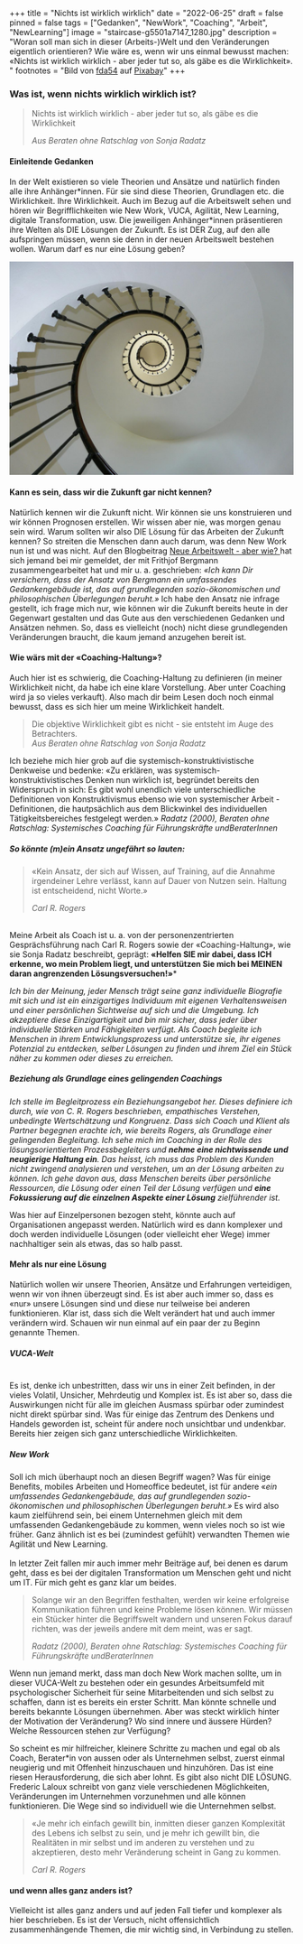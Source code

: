 +++
title = "Nichts ist wirklich wirklich"
date = "2022-06-25"
draft = false
pinned = false
tags = ["Gedanken", "NewWork", "Coaching", "Arbeit", "NewLearning"]
image = "staircase-g5501a7147_1280.jpg"
description = "Woran soll man sich in dieser (Arbeits-)Welt und den Veränderungen eigentlich orientieren? Wie wäre es, wenn wir uns einmal bewusst machen: «Nichts ist wirklich wirklich - aber jeder tut so, als gäbe es die Wirklichkeit». "
footnotes = "Bild von [fda54](https://pixabay.com/de/users/fda54-145996/?utm_source=link-attribution&utm_medium=referral&utm_campaign=image&utm_content=274614) auf [Pixabay](https://pixabay.com/de/?utm_source=link-attribution&utm_medium=referral&utm_campaign=image&utm_content=274614)"
+++
### Was ist, wenn nichts wirklich wirklich ist?

> Nichts ist wirklich wirklich - aber jeder tut so, als gäbe es die Wirklichkeit
>
> *Aus Beraten ohne Ratschlag von Sonja Radatz*

#### Einleitende Gedanken

In der Welt existieren so viele Theorien und Ansätze und natürlich finden alle ihre Anhänger\*innen. Für sie sind diese Theorien, Grundlagen etc. die Wirklichkeit. Ihre Wirklichkeit. Auch im Bezug auf die Arbeitswelt sehen und hören wir Begrifflichkeiten wie New Work, VUCA, Agilität, New Learning, digitale Transformation, usw. Die jeweiligen Anhänger\*innen präsentieren ihre Welten als DIE Lösungen der Zukunft. Es ist DER Zug, auf den alle aufspringen müssen, wenn sie denn in der neuen Arbeitswelt bestehen wollen. Warum darf es nur eine Lösung geben? 

![](staircase-g5501a7147_1280.jpg)

#### Kann es sein, dass wir die Zukunft gar nicht kennen?

Natürlich kennen wir die Zukunft nicht. Wir können sie uns konstruieren und wir können Prognosen erstellen. Wir wissen aber nie, was morgen genau sein wird. Warum sollten wir also DIE Lösung für das Arbeiten der Zukunft kennen? So streiten die Menschen dann auch darum, was denn New Work nun ist und was nicht. Auf den Blogbeitrag [Neue Arbeitswelt - aber wie? ](https://www.bensblog.ch/anders/)hat sich jemand bei mir gemeldet, der mit Frithjof Bergmann zusammengearbeitet hat und mir u. a. geschrieben: *«Ich kann Dir versichern, dass der Ansatz von Bergmann ein umfassendes Gedankengebäude ist, das auf grundlegenden sozio-ökonomischen und philosophischen Überlegungen beruht.»* Ich habe den Ansatz nie infrage gestellt, ich frage mich nur, wie können wir die Zukunft bereits heute in der Gegenwart gestalten und das Gute aus den verschiedenen Gedanken und Ansätzen nehmen. So, dass es vielleicht (noch) nicht diese grundlegenden Veränderungen braucht, die kaum jemand anzugehen bereit ist. 

#### Wie wärs mit der «Coaching-Haltung»?

Auch hier ist es schwierig, die Coaching-Haltung zu definieren (in meiner Wirklichkeit nicht, da habe ich eine klare Vorstellung. Aber unter Coaching wird ja so vieles verkauft). Also mach dir beim Lesen doch noch einmal bewusst, dass es sich hier um meine Wirklichkeit handelt. 

> Die objektive Wirklichkeit gibt es nicht - sie entsteht im Auge des Betrachters.\
> *Aus Beraten ohne Ratschlag von Sonja Radatz*

Ich beziehe mich hier grob auf die systemisch-konstruktivistische Denkweise und bedenke: «Zu erklären, was systemisch-konstruktivistisches Denken nun wirklich ist, begründet bereits den Widerspruch in sich: Es gibt wohl unendlich viele unterschiedliche Definitionen von Konstruktivismus ebenso wie von systemischer Arbeit - Definitionen, die hautpsächlich aus dem Blickwinkel des individuellen Tätigkeitsbereiches festgelegt werden.» *Radatz (2000), Beraten ohne Ratschlag: Systemisches Coaching für Führungskräfte undBeraterInnen*

##### So könnte (m)ein Ansatz ungefährt so lauten:

> «Kein Ansatz, der sich auf Wissen, auf Training, auf die Annahme irgendeiner Lehre verlässt, kann auf Dauer von Nutzen sein. Haltung ist entscheidend, nicht Worte.» 
>
> *Carl R. Rogers* 

\
Meine Arbeit als Coach ist u. a. von der personenzentrierten Gesprächsführung nach Carl R. Rogers sowie der «Coaching-Haltung», wie sie Sonja Radatz beschreibt, geprägt: **«Helfen SIE mir dabei, dass ICH erkenne, wo mein Problem liegt, und unterstützen Sie mich bei MEINEN daran angrenzenden Lösungsversuchen!»*** 

*Ich bin der Meinung, jeder Mensch trägt seine ganz individuelle Biografie mit sich und ist ein einzigartiges Individuum mit eigenen Verhaltensweisen und einer persönlichen Sichtweise auf sich und die Umgebung. Ich akzeptiere diese Einzigartigkeit und bin mir sicher, dass jeder über individuelle Stärken und Fähigkeiten verfügt. Als Coach begleite ich Menschen in ihrem Entwicklungsprozess und unterstütze sie, ihr eigenes Potenzial zu entdecken, selber Lösungen zu finden und ihrem Ziel ein Stück näher zu kommen oder dieses zu erreichen.* 

##### *Beziehung als Grundlage eines gelingenden Coachings*

*Ich stelle im Begleitprozess ein Beziehungsangebot her. Dieses definiere ich durch, wie von C. R. Rogers beschrieben, empathisches Verstehen, unbedingte Wertschätzung und Kongruenz. Dass sich Coach und Klient als Partner begegnen erachte ich, wie bereits Rogers, als Grundlage einer gelingenden Begleitung. Ich sehe mich im Coaching in der Rolle des lösungsorientierten Prozessbegleiters und **nehme eine nichtwissende und neugierige Haltung ein**. Das heisst, ich muss das Problem des Kunden nicht zwingend analysieren und verstehen, um an der Lösung arbeiten zu können. Ich gehe davon aus, dass Menschen bereits über persönliche Ressourcen, die Lösung oder einen Teil der Lösung verfügen und **eine Fokussierung auf die einzelnen Aspekte einer Lösung** zielführender ist.*

Was hier auf Einzelpersonen bezogen steht, könnte auch auf Organisationen angepasst werden. Natürlich wird es dann komplexer und doch werden individuelle Lösungen (oder vielleicht eher Wege) immer nachhaltiger sein als etwas, das so halb passt. 

#### Mehr als nur eine Lösung

Natürlich wollen wir unsere Theorien, Ansätze und Erfahrungen verteidigen, wenn wir von ihnen überzeugt sind. Es ist aber auch immer so, dass es «nur» unsere Lösungen sind und diese nur teilweise bei anderen funktionieren. Klar ist, dass sich die Welt verändert hat und auch immer verändern wird. Schauen wir nun einmal auf ein paar der zu Beginn genannte Themen.

##### VUCA-Welt

\
Es ist, denke ich unbestritten, dass wir uns in einer Zeit befinden, in der vieles Volatil, Unsicher, Mehrdeutig und Komplex ist. Es ist aber so, dass die Auswirkungen nicht für alle im gleichen Ausmass spürbar oder zumindest nicht direkt spürbar sind. Was für einige das Zentrum des Denkens und Handels geworden ist, scheint für andere noch unsichtbar und undenkbar. Bereits hier zeigen sich ganz unterschiedliche Wirklichkeiten. 

##### New Work



Soll ich mich überhaupt noch an diesen Begriff wagen? Was für einige Benefits, mobiles Arbeiten und Homeoffice bedeutet, ist für andere «*ein umfassendes Gedankengebäude, das auf grundlegenden sozio-ökonomischen und philosophischen Überlegungen beruht.»* Es wird also kaum zielführend sein, bei einem Unternehmen gleich mit dem umfassenden Gedankengebäude zu kommen, wenn vieles noch so ist wie früher. Ganz ähnlich ist es bei (zumindest gefühlt) verwandten Themen wie Agilität und New Learning.\
\
In letzter Zeit fallen mir auch immer mehr Beiträge auf, bei denen es darum geht, dass es bei der digitalen Transformation um Menschen geht und nicht um IT. Für mich geht es ganz klar um beides. 

> Solange wir an den Begriffen festhalten, werden wir keine erfolgreise Kommunikation führen und keine Probleme lösen können. Wir müssen ein Stücker hinter die Begriffswelt wandern und unseren Fokus darauf richten, was der jeweils andere mit dem meint, was er sagt. 
>
> *Radatz (2000), Beraten ohne Ratschlag: Systemisches Coaching für Führungskräfte undBeraterInnen*

Wenn nun jemand merkt, dass man doch New Work machen sollte, um in dieser VUCA-Welt zu bestehen oder ein gesundes Arbeitsumfeld mit psychologischer Sicherheit für seine Mitarbeitenden und sich selbst zu schaffen, dann ist es bereits ein erster Schritt. Man könnte schnelle und bereits bekannte Lösungen übernehmen. Aber was steckt wirklich hinter der Motivation der Veränderung? Wo sind innere und äussere Hürden? Welche Ressourcen stehen zur Verfügung? 

So scheint es mir hilfreicher, kleinere Schritte zu machen und egal ob als Coach, Berater*in von aussen oder als Unternehmen selbst, zuerst einmal neugierig und mit Offenheit hinzuschauen und hinzuhören. Das ist eine riesen Herausforderung, die sich aber lohnt. Es gibt also nicht DIE LÖSUNG. Frederic Laloux schreibt von ganz viele verschiedenen Möglichkeiten, Veränderungen im Unternehmen vorzunehmen und alle können funktionieren. Die Wege sind so individuell wie die Unternehmen selbst.  

> «Je mehr ich einfach gewillt bin, inmitten dieser ganzen Komplexität des Lebens ich selbst zu sein, und je mehr ich gewillt bin, die Realitäten in mir selbst und im anderen zu verstehen und zu akzeptieren, desto mehr Veränderung scheint in Gang zu kommen.
>
>  *Carl R. Rogers*

#### und wenn alles ganz anders ist?

Vielleicht ist alles ganz anders und auf jeden Fall tiefer und komplexer als hier beschrieben. Es ist der Versuch, nicht offensichtlich zusammenhängende Themen, die mir wichtig sind, in Verbindung zu stellen.